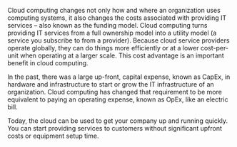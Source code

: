 Cloud computing changes not only how and where an organization uses computing systems, it also changes the costs associated with providing IT services – also known as the funding model. Cloud computing turns providing IT services from a full ownership model into a utility model (a service you subscribe to from a provider). Because cloud service providers operate globally, they can do things more efficiently or at a lower cost-per-unit when operating at a larger scale. This cost advantage is an important benefit in cloud computing.

In the past, there was a large up-front, capital expense, known as CapEx, in hardware and infrastructure to start or grow the IT infrastructure of an organization. Cloud computing has changed that requirement to be more equivalent to paying an operating expense, known as OpEx, like an electric bill.

Today, the cloud can be used to get your company up and running quickly. You can start providing services to customers without significant upfront costs or equipment setup time.